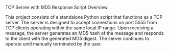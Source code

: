 TCP Server with MD5 Response Script
Overview

This project consists of a standalone Python script that functions as a TCP server. The server is designed to accept connections on port 5555 from TCP clients operating within the same local IP range. Upon receiving a message, the server generates an MD5 hash of the message and responds to the client with the generated MD5 digest. The server continues to operate until manually terminated by the user.
